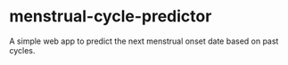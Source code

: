 # menstrual-cycle-predictor
 A simple web app to predict the next menstrual onset date based on past cycles.
